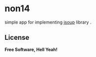 # non14
simple app for implementing   [jsoup](https://github.com/jhy/jsoup) library .




License
---




**Free Software, Hell Yeah!**
